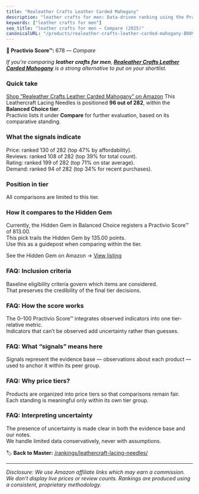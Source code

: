 ```yaml
---
title: "Realeather Crafts Leather Carded Mahogany"
description: "leather crafts for men: Data-driven ranking using the Practivio Score™. Positioned by quality, value, demand, findability, momentum."
keywords: ["leather crafts for men"]
seo_title: "leather crafts for men — Compare (2025)"
canonicalURL: "/products/realeather-crafts-leather-carded-mahogany-B00VU4VLOE/"
---
```


**🛒 Practivio Score™:** 678 — _Compare_


*If you're comparing **leather crafts for men**, **[Realeather Crafts Leather Carded Mahogany](https://www.amazon.com/dp/B00VU4VLOE?tag=practivio-20)** is a strong alternative to put on your shortlist.*
### Quick take
[Shop “Realeather Crafts Leather Carded Mahogany” on Amazon](https://www.amazon.com/dp/B00VU4VLOE?tag=practivio-20)
This Leathercraft Lacing Needles is positioned **96 out of 282**, within the **Balanced Choice tier**.  
Practivio lists it under **Compare** for further evaluation, based on its comparative standing.

### What the signals indicate
Price: ranked 130 of 282 (top 47% by affordability).  
Reviews: ranked 108 of 282 (top 39% for total count).  
Rating: ranked 199 of 282 (top 71% on star average).  
Demand: ranked 94 of 282 (top 34% for recent purchases).

### Position in tier
All comparisons are limited to this tier.

### How it compares to the Hidden Gem
Currently, the Hidden Gem in Balanced Choice registers a Practivio Score™ of 813.00.  
This pick trails the Hidden Gem by 135.00 points.  
Use this as a guidepost when comparing within the tier.  

See the Hidden Gem on Amazon → [View listing](https://www.amazon.com/dp/B0894S496F?tag=practivio-20)

### FAQ: Inclusion criteria
Baseline eligibility criteria govern which items are considered.  
That preserves the credibility of the final tier decisions.

### FAQ: How the score works
The 0–100 Practivio Score™ integrates observed indicators into one tier-relative metric.  
Indicators that can’t be observed add uncertainty rather than guesses.

### FAQ: What “signals” means here
Signals represent the evidence base — observations about each product — used to anchor it within its peer group.

### FAQ: Why price tiers?
Products are organized into price tiers so that comparisons remain fair.  
Each standing is meaningful only within its own tier group.

### FAQ: Interpreting uncertainty
The presence of uncertainty is made clear in both the evidence base and our notes.  
We handle limited data conservatively, never with assumptions.

<!-- Missing template for Compare/CompareWithinPriceClass -->


🏷️ **Back to Master:** [/rankings/leathercraft-lacing-needles/](/rankings/leathercraft-lacing-needles/)

---
_Disclosure: We use Amazon affiliate links which may earn a commission. We don’t display live prices or review counts. Rankings are produced using a consistent, proprietary methodology._
